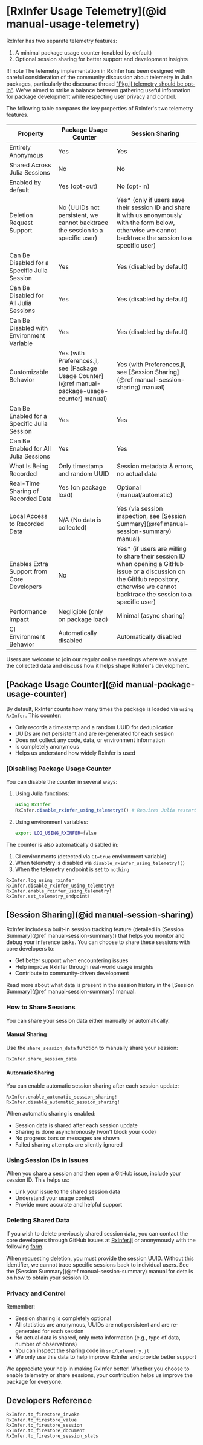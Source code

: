 # [RxInfer Usage Telemetry](@id manual-usage-telemetry)

RxInfer has two separate telemetry features:
1. A minimal package usage counter (enabled by default)
2. Optional session sharing for better support and development insights

!!! note
    The telemetry implementation in RxInfer has been designed with careful consideration of the community discussion about telemetry in Julia packages, particularly the discourse thread ["Pkg.jl telemetry should be opt-in"](https://discourse.julialang.org/t/pkg-jl-telemetry-should-be-opt-in/42209). We've aimed to strike a balance between gathering useful information for package development while respecting user privacy and control.

The following table compares the key properties of RxInfer's two telemetry features.

| Property                             | Package Usage Counter             | Session Sharing                    |
|--------------------------------------|-----------------------------------|-----------------------------------|
| Entirely Anonymous                   | Yes                              | Yes                               |
| Shared Across Julia Sessions         | No                               | No                                |
| Enabled by default                   | Yes (opt-out)                    | No (opt-in)                       |
| Deletion Request Support             | No (UUIDs not persistent, we cannot backtrace the session to a specific user) | Yes* (only if users save their session ID and share it with us anonymously with the form below, otherwise we cannot backtrace the session to a specific user) |
| Can Be Disabled for a Specific Julia Session | Yes                      | Yes (disabled by default)                               |
| Can Be Disabled for All Julia Sessions | Yes                           | Yes (disabled by default)                               |
| Can Be Disabled with Environment Variable | Yes                        | Yes (disabled by default)                               |
| Customizable Behavior               | Yes (with Preferences.jl, see [Package Usage Counter](@ref manual-package-usage-counter) manual) | Yes (with Preferences.jl, see [Session Sharing](@ref manual-session-sharing) manual) |
| Can Be Enabled for a Specific Julia Session | Yes                      | Yes                             |
| Can Be Enabled for All Julia Sessions | Yes                           | Yes                             |
| What Is Being Recorded               | Only timestamp and random UUID   | Session metadata & errors, no actual data |
| Real-Time Sharing of Recorded Data   | Yes (on package load)           | Optional (manual/automatic)        |
| Local Access to Recorded Data       | N/A (No data is collected)      | Yes (via session inspection, see [Session Summary](@ref manual-session-summary) manual) |
| Enables Extra Support from Core Developers | No                        | Yes* (if users are willing to share their session ID when opening a GitHub issue or a discussion on the GitHub repository, otherwise we cannot backtrace the session to a specific user) |
| Performance Impact                   | Negligible (only on package load)| Minimal (async sharing)           |
| CI Environment Behavior              | Automatically disabled           | Automatically disabled            |

Users are welcome to join our regular online meetings where we analyze the collected data and discuss how it helps shape RxInfer's development.

## [Package Usage Counter](@id manual-package-usage-counter)

By default, RxInfer counts how many times the package is loaded via `using RxInfer`. This counter:
- Only records a timestamp and a random UUID for deduplication
- UUIDs are not persistent and are re-generated for each session
- Does not collect any code, data, or environment information
- Is completely anonymous
- Helps us understand how widely RxInfer is used

### [Disabling Package Usage Counter

You can disable the counter in several ways:

1. Using Julia functions:
   ```julia
   using RxInfer
   RxInfer.disable_rxinfer_using_telemetry!() # Requires Julia restart
   ```

2. Using environment variables:
   ```bash
   export LOG_USING_RXINFER=false
   ```

The counter is also automatically disabled in:
1. CI environments (detected via `CI=true` environment variable)
2. When telemetry is disabled via `disable_rxinfer_using_telemetry!()`
3. When the telemetry endpoint is set to `nothing`

```@docs 
RxInfer.log_using_rxinfer
RxInfer.disable_rxinfer_using_telemetry!
RxInfer.enable_rxinfer_using_telemetry!
RxInfer.set_telemetry_endpoint!
```

## [Session Sharing](@id manual-session-sharing)

RxInfer includes a built-in session tracking feature (detailed in [Session Summary](@ref manual-session-summary)) that helps you monitor and debug your inference tasks. You can choose to share these sessions with core developers to:
- Get better support when encountering issues
- Help improve RxInfer through real-world usage insights
- Contribute to community-driven development

Read more about what data is present in the session history in the [Session Summary](@ref manual-session-summary) manual.

### How to Share Sessions

You can share your session data either manually or automatically.

#### Manual Sharing

Use the `share_session_data` function to manually share your session:

```@docs
RxInfer.share_session_data
```

#### Automatic Sharing

You can enable automatic session sharing after each session update:

```@docs
RxInfer.enable_automatic_session_sharing!
RxInfer.disable_automatic_session_sharing!
```

When automatic sharing is enabled:
- Session data is shared after each session update
- Sharing is done asynchronously (won't block your code)
- No progress bars or messages are shown
- Failed sharing attempts are silently ignored

### Using Session IDs in Issues

When you share a session and then open a GitHub issue, include your session ID. This helps us:
- Link your issue to the shared session data
- Understand your usage context
- Provide more accurate and helpful support

### Deleting Shared Data

If you wish to delete previously shared session data, you can contact the core developers through GitHub issues at [RxInfer.jl](https://github.com/ReactiveBayes/RxInfer.jl) or anonymously with the following [form](https://docs.google.com/forms/d/e/1FAIpQLSfLF5HcJODLyvovh0vOTjkh0b8it1GDUlyViqpDH06BxVbyYA/viewform?usp=sharing).

When requesting deletion, you must provide the session UUID. Without this identifier, we cannot trace specific sessions back to individual users. See the [Session Summary](@ref manual-session-summary) manual for details on how to obtain your session ID.

### Privacy and Control

Remember:
- Session sharing is completely optional
- All statistics are anonymous, UUIDs are not persistent and are re-generated for each session
- No actual data is shared, only meta information (e.g., type of data, number of observations)
- You can inspect the sharing code in `src/telemetry.jl`
- We only use this data to help improve RxInfer and provide better support

We appreciate your help in making RxInfer better! Whether you choose to enable telemetry or share sessions, your contribution helps us improve the package for everyone.

## Developers Reference 

```@docs
RxInfer.to_firestore_invoke
RxInfer.to_firestore_value
RxInfer.to_firestore_session
RxInfer.to_firestore_document
RxInfer.to_firestore_session_stats
```